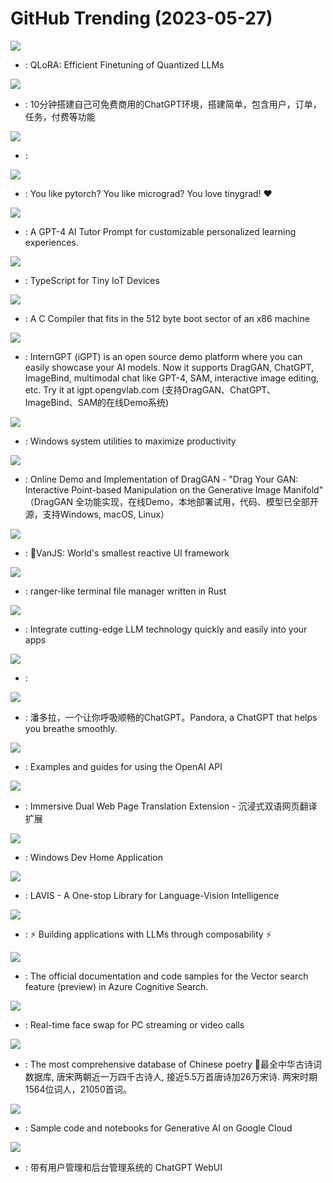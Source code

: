 # GitHub Trending (2023-05-27)

![](https://img.shields.io/badge/Jupyter%20Notebook-New%20800-green?style=flat-square&logo=appveyor)
- [](https://github.comundefined): QLoRA: Efficient Finetuning of Quantized LLMs

![](https://img.shields.io/badge/PHP-New%20289-green?style=flat-square&logo=appveyor)
- [](https://github.comundefined): 10分钟搭建自己可免费商用的ChatGPT环境，搭建简单，包含用户，订单，任务，付费等功能

![](https://img.shields.io/badge/OCaml-New%2040-green?style=flat-square&logo=appveyor)
- [](https://github.comundefined): 

![](https://img.shields.io/badge/Python-New%20448-green?style=flat-square&logo=appveyor)
- [](https://github.comundefined): You like pytorch? You like micrograd? You love tinygrad! ❤️

![](https://img.shields.io/badge/none-New%20524-green?style=flat-square&logo=appveyor)
- [](https://github.comundefined): A GPT-4 AI Tutor Prompt for customizable personalized learning experiences.

![](https://img.shields.io/badge/TypeScript-New%2076-green?style=flat-square&logo=appveyor)
- [](https://github.comundefined): TypeScript for Tiny IoT Devices

![](https://img.shields.io/badge/C-New%2099-green?style=flat-square&logo=appveyor)
- [](https://github.comundefined): A C Compiler that fits in the 512 byte boot sector of an x86 machine

![](https://img.shields.io/badge/Python-New%20217-green?style=flat-square&logo=appveyor)
- [](https://github.comundefined): InternGPT (iGPT) is an open source demo platform where you can easily showcase your AI models. Now it supports DragGAN, ChatGPT, ImageBind, multimodal chat like GPT-4, SAM, interactive image editing, etc. Try it at igpt.opengvlab.com (支持DragGAN、ChatGPT、ImageBind、SAM的在线Demo系统)

![](https://img.shields.io/badge/C%23-New%2091-green?style=flat-square&logo=appveyor)
- [](https://github.comundefined): Windows system utilities to maximize productivity

![](https://img.shields.io/badge/Python-New%20243-green?style=flat-square&logo=appveyor)
- [](https://github.comundefined): Online Demo and Implementation of DragGAN - "Drag Your GAN: Interactive Point-based Manipulation on the Generative Image Manifold" （DragGAN 全功能实现，在线Demo，本地部署试用，代码、模型已全部开源，支持Windows, macOS, Linux）

![](https://img.shields.io/badge/JavaScript-New%20403-green?style=flat-square&logo=appveyor)
- [](https://github.comundefined): 🍦VanJS: World's smallest reactive UI framework

![](https://img.shields.io/badge/Rust-New%20133-green?style=flat-square&logo=appveyor)
- [](https://github.comundefined): ranger-like terminal file manager written in Rust

![](https://img.shields.io/badge/C%23-New%2059-green?style=flat-square&logo=appveyor)
- [](https://github.comundefined): Integrate cutting-edge LLM technology quickly and easily into your apps

![](https://img.shields.io/badge/Python-New%2053-green?style=flat-square&logo=appveyor)
- [](https://github.comundefined): 

![](https://img.shields.io/badge/Python-New%20402-green?style=flat-square&logo=appveyor)
- [](https://github.comundefined): 潘多拉，一个让你呼吸顺畅的ChatGPT。Pandora, a ChatGPT that helps you breathe smoothly.

![](https://img.shields.io/badge/Jupyter%20Notebook-New%20143-green?style=flat-square&logo=appveyor)
- [](https://github.comundefined): Examples and guides for using the OpenAI API

![](https://img.shields.io/badge/TypeScript-New%20142-green?style=flat-square&logo=appveyor)
- [](https://github.comundefined): Immersive Dual Web Page Translation Extension - 沉浸式双语网页翻译扩展

![](https://img.shields.io/badge/C%23-New%20207-green?style=flat-square&logo=appveyor)
- [](https://github.comundefined): Windows Dev Home Application

![](https://img.shields.io/badge/Python-New%2089-green?style=flat-square&logo=appveyor)
- [](https://github.comundefined): LAVIS - A One-stop Library for Language-Vision Intelligence

![](https://img.shields.io/badge/Python-New%20214-green?style=flat-square&logo=appveyor)
- [](https://github.comundefined): ⚡ Building applications with LLMs through composability ⚡

![](https://img.shields.io/badge/Jupyter%20Notebook-New%2050-green?style=flat-square&logo=appveyor)
- [](https://github.comundefined): The official documentation and code samples for the Vector search feature (preview) in Azure Cognitive Search.

![](https://img.shields.io/badge/Python-New%2087-green?style=flat-square&logo=appveyor)
- [](https://github.comundefined): Real-time face swap for PC streaming or video calls

![](https://img.shields.io/badge/JavaScript-New%20166-green?style=flat-square&logo=appveyor)
- [](https://github.comundefined): The most comprehensive database of Chinese poetry 🧶最全中华古诗词数据库, 唐宋两朝近一万四千古诗人, 接近5.5万首唐诗加26万宋诗. 两宋时期1564位词人，21050首词。

![](https://img.shields.io/badge/Jupyter%20Notebook-New%2063-green?style=flat-square&logo=appveyor)
- [](https://github.comundefined): Sample code and notebooks for Generative AI on Google Cloud

![](https://img.shields.io/badge/TypeScript-New%2029-green?style=flat-square&logo=appveyor)
- [](https://github.comundefined): 带有用户管理和后台管理系统的 ChatGPT WebUI

